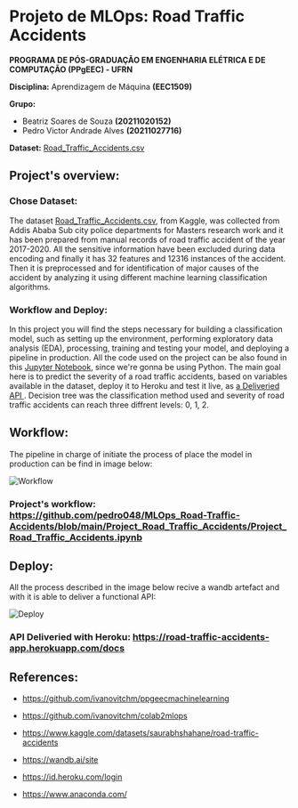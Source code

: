 # Projeto de MLOps: Road Traffic Accidents

**PROGRAMA DE PÓS-GRADUAÇÃO EM ENGENHARIA ELÉTRICA E DE COMPUTAÇÃO (PPgEEC) - UFRN**

**Disciplina:** Aprendizagem de Máquina **(EEC1509)**

**Grupo:** 

*   Beatriz Soares de Souza **(20211020152)**
*   Pedro Victor Andrade Alves **(20211027716)**

**Dataset:** [Road_Traffic_Accidents.csv](https://www.kaggle.com/datasets/saurabhshahane/road-traffic-accidents)

## Project's overview:

### Chose Dataset:

The dataset [Road_Traffic_Accidents.csv](https://www.kaggle.com/datasets/saurabhshahane/road-traffic-accidents), from Kaggle, was collected from Addis Ababa Sub city police departments for Masters research work and it has been prepared from manual records of road traffic accident of the year 2017-2020. All the sensitive information have been excluded during data encoding and finally it has 32 features and 12316 instances of the accident. Then it is preprocessed and for identification of major causes of the accident by analyzing it using different machine learning classification algorithms.

### Workflow and Deploy:

In this project you will find the steps necessary for building a classification model, such as setting up the environment, performing exploratory data analysis (EDA), processing, training and testing your model, and deploying a pipeline in production. All the code used on the project can be also found in this [Jupyter Notebook](https://github.com/pedro048/MLOps_Road-Traffic-Accidents/blob/main/Project_Road_Traffic_Accidents/Project_Road_Traffic_Accidents.ipynb), since we're gonna be using Python. The main goal here is to predict the severity of a road traffic accidents, based on variables available in the dataset, deploy it to Heroku and test it live, as [a Deliveried API ](https://road-traffic-accidents-app.herokuapp.com/docs). Decision tree was the classification method used and severity of road traffic accidents can reach three diffrent levels: 0, 1, 2.


## Workflow:

The pipeline in charge of initiate the process of place the model in production can be find in image below:

![Workflow](https://lh3.googleusercontent.com/pw/AM-JKLUCw27d6nW0YYrq-zIshMFLMSbCssGxQtNiQMwzxGu7W83kIgmfWlg75IKaNCCDuIB2Dk2ZTGLfEyvDt-AsW3F9m_MIVMlJoBPomkgBolc3WuSYvM2E3uFNDtcFgwhNE-dj1EcEMTtkhi8qmqBzvv9H=w1496-h948-no?authuser=0)

### **Project's workflow:** https://github.com/pedro048/MLOps_Road-Traffic-Accidents/blob/main/Project_Road_Traffic_Accidents/Project_Road_Traffic_Accidents.ipynb 

## Deploy:

All the process described in the image below recive a wandb artefact and with it is able to deliver a functional API:

![Deploy](https://lh3.googleusercontent.com/pw/AM-JKLXlXm09RhjF_hoHXWz4MhCFU9jF4VKlJr1OIcSinD0itYVclc8fJdRqTA6ECoBKcX7QLT8Ln8tRukszIyxMZIr_Y75nUxSp9DtY-xYXFHyVoDy6fSXCY_lU2mgjAqqdGL4lYrFOwsC22Eh9Tx55JgHz=w1598-h949-no?authuser=0)

### **API Deliveried with Heroku:** https://road-traffic-accidents-app.herokuapp.com/docs

## References:

- https://github.com/ivanovitchm/ppgeecmachinelearning

- https://github.com/ivanovitchm/colab2mlops

- https://www.kaggle.com/datasets/saurabhshahane/road-traffic-accidents

- https://wandb.ai/site

- https://id.heroku.com/login

- https://www.anaconda.com/
